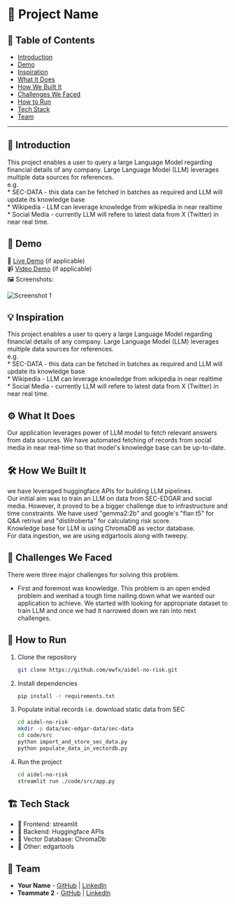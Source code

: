 # 🚀 Project Name

## 📌 Table of Contents
- [Introduction](#introduction)
- [Demo](#demo)
- [Inspiration](#inspiration)
- [What It Does](#what-it-does)
- [How We Built It](#how-we-built-it)
- [Challenges We Faced](#challenges-we-faced)
- [How to Run](#how-to-run)
- [Tech Stack](#tech-stack)
- [Team](#team)

---

## 🎯 Introduction
This project enables a user to query a large Language Model regarding financial details of any company. 
Large Language Model (LLM) leverages multiple data sources for references. \
e.g. \
    * SEC-DATA - this data can be fetched in batches as required and LLM will update its knowledge base\
    * Wikipedia - LLM can leverage knowledge from wikipedia in near realtime\
    * Social Media - currently LLM will refere to latest data from X (Twitter) in near real time.

## 🎥 Demo
🔗 [Live Demo](#) (if applicable)  
📹 [Video Demo](#) (if applicable)  
🖼️ Screenshots:

![Screenshot 1](link-to-image)

## 💡 Inspiration
This project enables a user to query a large Language Model regarding financial details of any company. 
Large Language Model (LLM) leverages multiple data sources for references. \
e.g. \
    * SEC-DATA - this data can be fetched in batches as required and LLM will update its knowledge base\
    * Wikipedia - LLM can leverage knowledge from wikipedia in near realtime\
    * Social Media - currently LLM will refere to latest data from X (Twitter) in near real time.

## ⚙️ What It Does
Our application leverages power of LLM model to fetch relevant answers from data sources. 
We have automated fetching of records from social media in near real-time so that model's knowledge base can be up-to-date.


## 🛠️ How We Built It
we have leveraged huggingface APIs for building LLM pipelines.\
Our initial aim was to train an LLM on data from SEC-EDGAR and social media. However, it proved to be a bigger challenge due to infrastructure and time constraints.
We have used "gemma2:2b" and google's "flan t5" for Q&A retrival and "distilroberta" for calculating risk score.\
Knowledge base for LLM is using ChromaDB as vector database.\
For data ingestion, we are using edgartools along with tweepy.

## 🚧 Challenges We Faced
There were three major challenges for solving this problem. 
- First and foremost was knowledge. This problem is an open ended problem and wenhad a tough time nailing down what we wanted our application to achieve.
  We started with looking for appropriate dataset to train LLM and once we had it narrowed down we ran into next challenges.

## 🏃 How to Run
1. Clone the repository  
   ```sh
   git clone https://github.com/ewfx/aidel-no-risk.git
   ```
2. Install dependencies  
   ```sh
   pip install -r requirements.txt
   ```
3. Populate initial records i.e. download static data from SEC
   ```sh
   cd aidel-no-risk
   mkdir -p data/sec-edgar-data/sec-data
   cd code/src
   python import_and_store_sec_data.py
   python populate_data_in_vectordb.py
   ```
   
3. Run the project  
   ```sh
   cd aidel-no-risk
   streamlit run ./code/src/app.py
   ```

## 🏗️ Tech Stack
- 🔹 Frontend: streamlit
- 🔹 Backend: Huggingface APIs
- 🔹 Vector Database: ChromaDb
- 🔹 Other: edgartools

## 👥 Team
- **Your Name** - [GitHub](#) | [LinkedIn](#)
- **Teammate 2** - [GitHub](#) | [LinkedIn](#)
